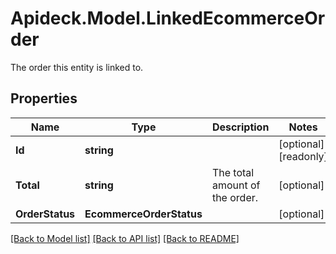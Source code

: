 # Apideck.Model.LinkedEcommerceOrder
The order this entity is linked to.

## Properties

Name | Type | Description | Notes
------------ | ------------- | ------------- | -------------
**Id** | **string** |  | [optional] [readonly] 
**Total** | **string** | The total amount of the order. | [optional] 
**OrderStatus** | **EcommerceOrderStatus** |  | [optional] 

[[Back to Model list]](../README.md#documentation-for-models) [[Back to API list]](../README.md#documentation-for-api-endpoints) [[Back to README]](../README.md)

